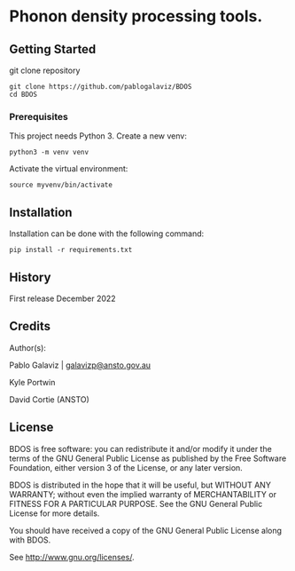 # Phonon density processing tools. 


## Getting Started

git clone repository 
```shell
git clone https://github.com/pablogalaviz/BDOS
cd BDOS
```

### Prerequisites

This project needs Python 3. Create a new venv:
```shell
python3 -m venv venv
```
Activate the virtual environment:
```shell
source myvenv/bin/activate
```

## Installation
Installation can be done with the following command:
```shell
pip install -r requirements.txt 
```


## History

First release December 2022

## Credits

Author(s): 

Pablo Galaviz | galavizp@ansto.gov.au

Kyle Portwin

David Cortie (ANSTO)


## License

BDOS is free software: you can redistribute it and/or modify
it under the terms of the GNU General Public License as published by
the Free Software Foundation, either version 3 of the License, or
any later version.

BDOS is distributed in the hope that it will be useful,
but WITHOUT ANY WARRANTY; without even the implied warranty of
MERCHANTABILITY or FITNESS FOR A PARTICULAR PURPOSE.  See the
GNU General Public License for more details.

You should have received a copy of the GNU General Public License
along with BDOS.  

See <http://www.gnu.org/licenses/>.
